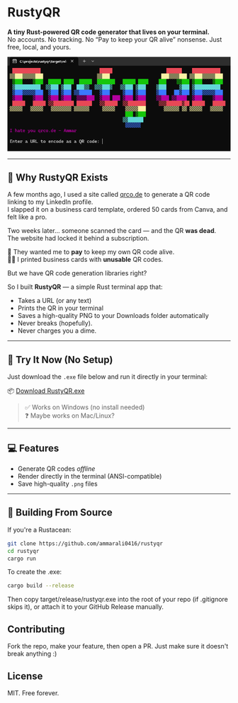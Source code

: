 # RustyQR

**A tiny Rust-powered QR code generator that lives on your terminal.**  
No accounts. No tracking. No “Pay to keep your QR alive” nonsense. Just free, local, and yours.

![RustyQR Terminal Screenshot](/docs/screenshot.png)

---

## 🚀 Why RustyQR Exists

A few months ago, I used a site called [qrco.de](https://qrco.de) to generate a QR code linking to my LinkedIn profile.  
I slapped it on a business card template, ordered 50 cards from Canva, and felt like a pro.  

Two weeks later... someone scanned the card — and the QR **was dead**.  
The website had locked it behind a subscription.

💸 They wanted me to **pay** to keep my own QR code alive.  
🤦🏽 I printed business cards with **unusable** QR codes.

But we have QR code generation libraries right?

So I built **RustyQR** — a simple Rust terminal app that:
- Takes a URL (or any text)
- Prints the QR in your terminal
- Saves a high-quality PNG to your Downloads folder automatically
- Never breaks (hopefully).
- Never charges you a dime.

---

## 🧪 Try It Now (No Setup)

Just download the `.exe` file below and run it directly in your terminal:

📦 [Download RustyQR.exe](https://github.com/ammarali0416/rustyqr/releases/latest)  
> ✅ Works on Windows (no install needed) <br>
> ❓ Maybe works on Mac/Linux?

---

## 💻 Features

- Generate QR codes *offline*
- Render directly in the terminal (ANSI-compatible)
- Save high-quality `.png` files
---

## 🔧 Building From Source

If you're a Rustacean:

```sh
git clone https://github.com/ammarali0416/rustyqr
cd rustyqr
cargo run
```

To create the .exe:
```sh
cargo build --release
```

Then copy target/release/rustyqr.exe into the root of your repo (if .gitignore skips it), or attach it to your GitHub Release manually.

## Contributing
Fork the repo, make your feature, then open a PR. Just make sure it doesn't break anything :)


## License

MIT. Free forever.

